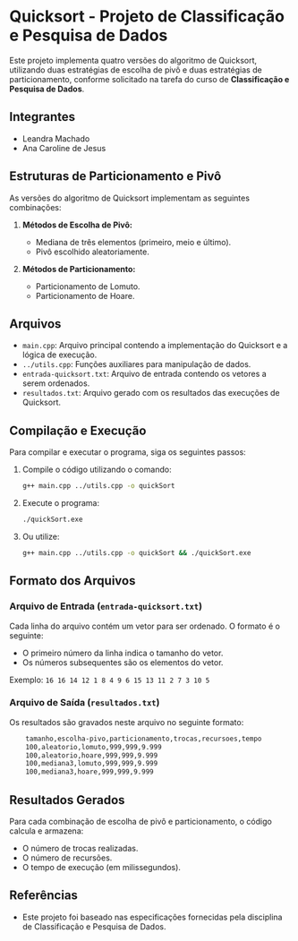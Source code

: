 # Quicksort - Projeto de Classificação e Pesquisa de Dados

Este projeto implementa quatro versões do algoritmo de Quicksort, utilizando duas estratégias de escolha de pivô e duas estratégias de particionamento, conforme solicitado na tarefa do curso de **Classificação e Pesquisa de Dados**.

## Integrantes
- Leandra Machado
- Ana Caroline de Jesus

## Estruturas de Particionamento e Pivô

As versões do algoritmo de Quicksort implementam as seguintes combinações:

1. **Métodos de Escolha de Pivô:**
   - Mediana de três elementos (primeiro, meio e último).
   - Pivô escolhido aleatoriamente.

2. **Métodos de Particionamento:**
   - Particionamento de Lomuto.
   - Particionamento de Hoare.

## Arquivos

- `main.cpp`: Arquivo principal contendo a implementação do Quicksort e a lógica de execução.
- `../utils.cpp`: Funções auxiliares para manipulação de dados.
- `entrada-quicksort.txt`: Arquivo de entrada contendo os vetores a serem ordenados.
- `resultados.txt`: Arquivo gerado com os resultados das execuções de Quicksort.

## Compilação e Execução

Para compilar e executar o programa, siga os seguintes passos:

1. Compile o código utilizando o comando:
   ```bash
   g++ main.cpp ../utils.cpp -o quickSort
   ```

2. Execute o programa:
   ```bash
   ./quickSort.exe
   ```
3. Ou utilize:
    ```bash
    g++ main.cpp ../utils.cpp -o quickSort && ./quickSort.exe
    ```

## Formato dos Arquivos

### Arquivo de Entrada (```entrada-quicksort.txt```)
Cada linha do arquivo contém um vetor para ser ordenado. O formato é o seguinte:
- O primeiro número da linha indica o tamanho do vetor.
- Os números subsequentes são os elementos do vetor.

Exemplo:
    ```
    16 16 14 12 1 8 4 9 6 15 13 11 2 7 3 10 5
    ```
### Arquivo de Saída (``resultados.txt``)
Os resultados são gravados neste arquivo no seguinte formato:

```bash
    tamanho,escolha-pivo,particionamento,trocas,recursoes,tempo
    100,aleatorio,lomuto,999,999,9.999
    100,aleatorio,hoare,999,999,9.999
    100,mediana3,lomuto,999,999,9.999
    100,mediana3,hoare,999,999,9.999
```

## Resultados Gerados

Para cada combinação de escolha de pivô e particionamento, o código calcula e armazena:
- O número de trocas realizadas.
- O número de recursões.
- O tempo de execução (em milissegundos).

## Referências

- Este projeto foi baseado nas especificações fornecidas pela disciplina de Classificação e Pesquisa de Dados.